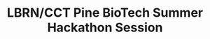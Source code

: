 ---
layout: post
title: LBRN/CCT Pine BioTech Summer Hackathon Session
categories: events
eventDate: August 9, 2019
startTime: 10:00am
endTime: 1:00pm
textOnUrl: LBRN Pine Biotech Summer Hackathon Session
link: 
description: The Louisiana Biomedical Research Network (LBRN) is happy to announce registration for the second Summer Bioinformatics Training Program - a collaboration between LBRN and the LSU Center for Computation and Technology (CCT). The Summer Bioinformatics Training Program will focus on transcriptomics data and will support an independent or team project with workshops, online materials and a hackathon. The topics we will cover include finding and evaluating Next Generation Sequencing data, data acquisition, quality control, processing, differential analysis and interpretation.
---